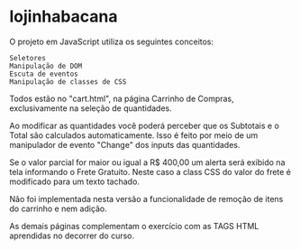 # lojinhabacana

O projeto em JavaScript utiliza os seguintes conceitos:

    Seletores
    Manipulação de DOM
    Escuta de eventos
    Manipulação de classes de CSS

Todos estão no "cart.html", na página Carrinho de Compras, exclusivamente na seleção de quantidades. 

Ao modificar as quantidades você poderá perceber que os Subtotais e o Total são calculados automaticamente.
Isso é feito por meio de um manipulador de evento "Change" dos inputs das quantidades.

Se o valor parcial for maior ou igual a R$ 400,00 um alerta será exibido na tela informando o Frete Gratuito.
Neste caso a class CSS do valor do frete é modificado para um texto tachado.

Não foi implementada nesta versão a funcionalidade de remoção de itens do carrinho e nem adição.

As demais páginas complementam o exercício com as TAGS HTML aprendidas no decorrer do curso.
